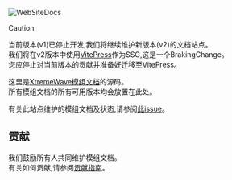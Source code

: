 ![WebSiteDocs](https://socialify.git.ci/QingFengTechnology/XtremeWaveDocs/image?description=1&font=KoHo&logo=https%3A%2F%2Fapi.xtreme.net.cn%2FDocs%2FDocusaurus.svg&name=1&pattern=Solid&theme=Auto)

> [!CAUTION]
> 当前版本(v1)已停止开发,我们将继续维护新版本(v2)的文档站点。\
> 我们将在v2版本中使用[VitePress](https://vitepress.dev/zh/)作为SSG,这是一个BrakingChange。\
> 您应停止对当前版本的贡献并准备好迁移至VitePress。

这里是[XtremeWave模组文档](https://docs.xtreme.net.cn)的源码。\
所有模组文档的所有可用版本均会放置在此处。

有关此站点维护的模组文档及状态,请参阅[此issue](https://github.com/QingFeng-awa/XtremeWaveModDocs/issues/1)。

## 贡献

我们鼓励所有人共同维护模组文档。\
有关如何贡献,请参阅[贡献指南](CONTRIBUTING.md)。
